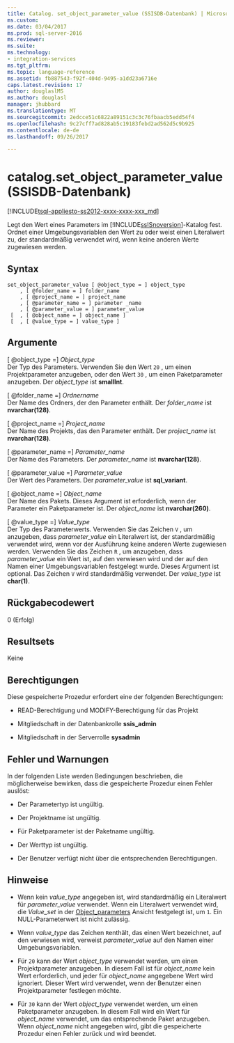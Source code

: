 ```yaml
---
title: Catalog. set_object_parameter_value (SSISDB-Datenbank) | Microsoft Docs
ms.custom: 
ms.date: 03/04/2017
ms.prod: sql-server-2016
ms.reviewer: 
ms.suite: 
ms.technology:
- integration-services
ms.tgt_pltfrm: 
ms.topic: language-reference
ms.assetid: fb887543-f92f-404d-9495-a1dd23a6716e
caps.latest.revision: 17
author: douglaslMS
ms.author: douglasl
manager: jhubbard
ms.translationtype: MT
ms.sourcegitcommit: 2edcce51c6822a89151c3c3c76fbaacb5edd54f4
ms.openlocfilehash: 9c27cff7ad828ab5c19183febd2ad562d5c9b925
ms.contentlocale: de-de
ms.lasthandoff: 09/26/2017

---
```

# <a name="catalogsetobjectparametervalue-ssisdb-database"></a>catalog.set_object_parameter_value (SSISDB-Datenbank)
[!INCLUDE[tsql-appliesto-ss2012-xxxx-xxxx-xxx_md](../../includes/tsql-appliesto-ss2012-xxxx-xxxx-xxx-md.md)]

  Legt den Wert eines Parameters im [!INCLUDE[ssISnoversion](../../includes/ssisnoversion-md.md)]-Katalog fest. Ordnet einer Umgebungsvariablen den Wert zu oder weist einen Literalwert zu, der standardmäßig verwendet wird, wenn keine anderen Werte zugewiesen werden.  
  
## <a name="syntax"></a>Syntax  
  
```tsql  
set_object_parameter_value [ @object_type = ] object_type   
    , [ @folder_name = ] folder_name   
    , [ @project_name = ] project_name   
    , [ @parameter_name = ] parameter _name   
    , [ @parameter_value = ] parameter_value   
 [  , [ @object_name = ] object_name ]  
 [  , [ @value_type = ] value_type ]  
```  
  
## <a name="arguments"></a>Argumente  
 [ @object_type =] *Object_type*  
 Der Typ des Parameters. Verwenden Sie den Wert `20` , um einen Projektparameter anzugeben, oder den Wert `30` , um einen Paketparameter anzugeben. Der *object_type* ist **smallInt**.  
  
 [ @folder_name =] *Ordnername*  
 Der Name des Ordners, der den Parameter enthält. Der *folder_name* ist **nvarchar(128)**.  
  
 [ @project_name =] *Project_name*  
 Der Name des Projekts, das den Parameter enthält. Der *project_name* ist **nvarchar(128)**.  
  
 [ @parameter_name =] *Parameter_name*  
 Der Name des Parameters. Der *parameter_name* ist **nvarchar(128)**.  
  
 [ @parameter_value =] *Parameter_value*  
 Der Wert des Parameters. Der *parameter_value* ist **sql_variant**.  
  
 [ @object_name =] *Object_name*  
 Der Name des Pakets. Dieses Argument ist erforderlich, wenn der Parameter ein Paketparameter ist. Der *object_name* ist **nvarchar(260)**.  
  
 [ @value_type =] *Value_type*  
 Der Typ des Parameterwerts. Verwenden Sie das Zeichen `V` , um anzugeben, dass *parameter_value* ein Literalwert ist, der standardmäßig verwendet wird, wenn vor der Ausführung keine anderen Werte zugewiesen werden. Verwenden Sie das Zeichen `R` , um anzugeben, dass *parameter_value* ein Wert ist, auf den verwiesen wird und der auf den Namen einer Umgebungsvariablen festgelegt wurde. Dieses Argument ist optional. Das Zeichen `V` wird standardmäßig verwendet. Der *value_type* ist **char(1)**.  
  
## <a name="return-code-value"></a>Rückgabecodewert  
 0 (Erfolg)  
  
## <a name="result-sets"></a>Resultsets  
 Keine  
  
## <a name="permissions"></a>Berechtigungen  
 Diese gespeicherte Prozedur erfordert eine der folgenden Berechtigungen:  
  
-   READ-Berechtigung und MODIFY-Berechtigung für das Projekt  
  
-   Mitgliedschaft in der Datenbankrolle **ssis_admin**  
  
-   Mitgliedschaft in der Serverrolle **sysadmin**  
  
## <a name="errors-and-warnings"></a>Fehler und Warnungen  
 In der folgenden Liste werden Bedingungen beschrieben, die möglicherweise bewirken, dass die gespeicherte Prozedur einen Fehler auslöst:  
  
-   Der Parametertyp ist ungültig.  
  
-   Der Projektname ist ungültig.  
  
-   Für Paketparameter ist der Paketname ungültig.  
  
-   Der Werttyp ist ungültig.  
  
-   Der Benutzer verfügt nicht über die entsprechenden Berechtigungen.  
  
## <a name="remarks"></a>Hinweise  
  
-   Wenn kein *value_type* angegeben ist, wird standardmäßig ein Literalwert für *parameter_value* verwendet. Wenn ein Literalwert verwendet wird, die *Value_set* in der [Object_parameters](../../integration-services/system-views/catalog-object-parameters-ssisdb-database.md) Ansicht festgelegt ist, um `1`. Ein NULL-Parameterwert ist nicht zulässig.  
  
-   Wenn *value_type* das Zeichen `R`enthält, das einen Wert bezeichnet, auf den verwiesen wird, verweist *parameter_value* auf den Namen einer Umgebungsvariablen.  
  
-   Für `20` kann der Wert *object_type* verwendet werden, um einen Projektparameter anzugeben. In diesem Fall ist für *object_name* kein Wert erforderlich, und jeder für *object_name* angegebene Wert wird ignoriert. Dieser Wert wird verwendet, wenn der Benutzer einen Projektparameter festlegen möchte.  
  
-   Für `30` kann der Wert *object_type* verwendet werden, um einen Paketparameter anzugeben. In diesem Fall wird ein Wert für *object_name* verwendet, um das entsprechende Paket anzugeben. Wenn *object_name* nicht angegeben wird, gibt die gespeicherte Prozedur einen Fehler zurück und wird beendet.  
  
  
